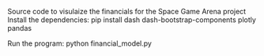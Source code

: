 Source code to visulaize the financials for the Space Game Arena project
Install the dependencies:
pip install dash dash-bootstrap-components plotly pandas

Run the program:
 python financial_model.py
